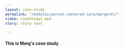 ```yaml
--- 
layout: case-study
permalink: "/modules/person-centered-care/margaret/"
video: CaseStudy1.mp4
story: story text

---
```

#### This is Marg's case study